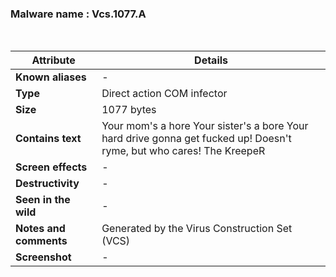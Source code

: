 <h3>Malware name	: Vcs.1077.A </h3><br>

| **Attribute**          | **Details** |
|------------------------|------------|
| **Known aliases**      | - |
| **Type**              | Direct action COM infector |
| **Size** | 1077 bytes |
| **Contains text**     | Your mom's a hore Your sister's a bore Your hard drive gonna get fucked up! Doesn't ryme, but who cares! The KreepeR |
| **Screen effects**    | - |
| **Destructivity**     | - |
| **Seen in the wild**  | - |
| **Notes and comments** | Generated by the Virus Construction Set (VCS) |
| **Screenshot** | - |









